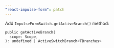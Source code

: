 ```yaml
---
"react-impulse-form": patch
---
```


Add `ImpulseFormSwitch.getActiveBranch()` method:

```dart
public getActiveBranch(
  scope: Scope,
): undefined | ActiveSwitchBranch<TBranches>
```

